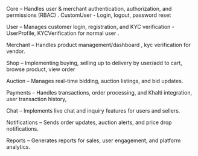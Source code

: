 Core – Handles user & merchant authentication, authorization, and permissions (RBAC) . CustomUser - Login, logout, password reset

User – Manages customer login, registration, and KYC verification - UserProfile, KYCVerification for normal user .

Merchant – Handles product management/dashboard ,  kyc verification for vendor.

Shop – Implementing buying, selling up to delivery by user/add to cart, browse product, view order

Auction – Manages real-time bidding, auction listings, and bid updates.

Payments – Handles transactions, order processing, and Khalti integration, user transaction history, 

Chat – Implements live chat and inquiry features for users and sellers.

Notifications – Sends order updates, auction alerts, and price drop notifications.

Reports – Generates reports for sales, user engagement, and platform analytics.